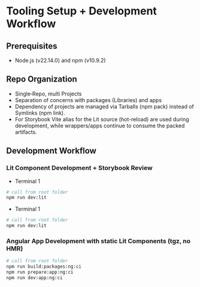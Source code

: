 # Tooling Setup + Development Workflow

## Prerequisites

- Node.js (v22.14.0) and npm (v10.9.2)

## Repo Organization

- Single‑Repo, multi Projects
- Separation of concerns with packages (Libraries) and apps
- Dependency of projects are managed via Tarballs (npm pack) instead of Symlinks (npm link).
- For Storybook Vite alias for the Lit source (hot-reload) are used during development, while wrappers/apps continue to consume the packed artifacts.

## Development Workflow

### Lit Component Development + Storybook Review

- Terminal 1

```bash
# call from root folder
npm run dev:lit
```

- Terminal 1

```bash
# call from root folder
npm run dev:lit
```

### Angular App Development with static Lit Components (tgz, no HMR)

```bash
# call from root folder
npm run build:packages:ng:ci
npm run prepare:app:ng:ci
npm run dev:app:ng:ci
```

